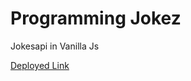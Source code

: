 # Programming Jokez

 Jokesapi in Vanilla Js

 [Deployed Link](https://programmingjokezz.netlify.app/)